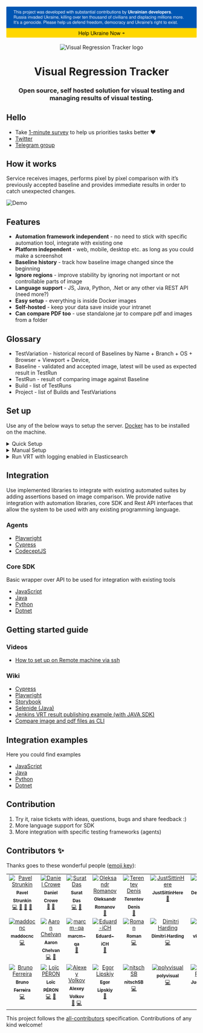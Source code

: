 [![Stand With Ukraine](https://raw.githubusercontent.com/vshymanskyy/StandWithUkraine/main/banner-direct.svg)](https://stand-with-ukraine.pp.ua)

<p align="center">
  <img src="./public/logo.png"/ width='200px' alt="Visual Regression Tracker logo">
</p>

<h1 align="center"> Visual Regression Tracker </h1>
<h3 align="center"> Open source, self hosted solution for visual testing and managing results of visual testing. </h3>

## Hello 
* Take [1-minute survey](https://forms.gle/DidGSodojQ4Qn4is6) to help us priorities tasks better ❤️
* [Twitter](https://twitter.com/VisualReTracker)
* [Telegram group](https://t.me/visual_tracker)

## How it works
Service receives images, performs pixel by pixel comparison with it’s previously accepted baseline and provides immediate results in order to catch unexpected changes. 

![Demo](https://github.com/Visual-Regression-Tracker/Visual-Regression-Tracker/blob/master/public/demo.gif)

## Features
* **Automation framework independent** - no need to stick with specific automation tool, integrate with existing one
* **Platform independent** - web, mobile, desktop etc. as long as you could make a screenshot
* **Baseline history** - track how baseline image changed since the beginning
* **Ignore regions** - improve stability by ignoring not important or not controllable parts of image
* **Language support** - JS, Java, Python, .Net or any other via REST API (need more?)
* **Easy setup** - everything is inside Docker images
* **Self-hosted** - keep your data save inside your intranet
* **Can compare PDF too** - use standalone jar to compare pdf and images from a folder

## Glossary
* TestVariation - historical record of Baselines by Name + Branch + OS + Browser + Viewport + Device, 
* Baseline - validated and accepted image, latest will be used as expected result in TestRun
* TestRun - result of comparing image against Baseline
* Build - list of TestRuns
* Project - list of Builds and TestVariations

## Set up

Use any of the below ways to setup the server. [Docker](https://docs.docker.com/get-docker/) has to be installed on the machine.

<details>
<summary>Quick Setup</summary>

### Linux, macOS, WSL

1. Download the installation script

```
curl https://raw.githubusercontent.com/Visual-Regression-Tracker/Visual-Regression-Tracker/master/vrt-install.sh -o vrt-install.sh
chmod a+x vrt-install.sh
```

2. Run the installation script

`./vrt-install.sh`

#### Command line arguments

```
Installs the Visual Regression Tracker

Usage: ./vrt-install.sh

Arguments:
    -h | --help
    -a | --frontend-url <url>   Set the Front-end url. Default: http://localhost:8080
    -r | --backend-url <url>    Set the API url. Default: http://localhost:4200
    --jwt-secret <secret>       Set the JWT secret. Default: randomly generated
```
</details>

<details>
<summary>Manual Setup</summary>

1. Copy [docker-compose.yml](https://github.com/Visual-Regression-Tracker/Visual-Regression-Tracker/blob/master/docker-compose.yml)  

`$ curl https://raw.githubusercontent.com/Visual-Regression-Tracker/Visual-Regression-Tracker/master/docker-compose.yml -o docker-compose.yml`

2. Copy [.env](https://github.com/Visual-Regression-Tracker/Visual-Regression-Tracker/blob/master/.env) 

`$ curl https://raw.githubusercontent.com/Visual-Regression-Tracker/Visual-Regression-Tracker/master/.env -o .env`

3. In .env file, ensure that the REACT_APP_API_URL has the right address. If it will be accessed from other machines, change localhost with IP or other resolvable name. Ensure the ports being used are free to use.

4. Start service

`$ docker-compose up`


Wait until you see your creds printed.

New users and projects could be created via frontend app by default on http://localhost:8080

![Success setup](https://github.com/Visual-Regression-Tracker/Visual-Regression-Tracker/blob/master/public/docker_setup_creds.png)
</details>

<details>
<summary>Run VRT with logging enabled in Elasticsearch</summary>

This is for the users who want to monitor VRT logs via Kibana. It is expected to have basic knowledge of Elastic stack (especially Kibana) for the admin so that the logs can be managed and dashboards created in Kibana. 
Since logging will be retained by Elasticsearch, it will consume a little more memory and CPU. If you see error in the console, please consult Elasticsearch documentation.

_**It is recommended to run the program as root user which will ensure permission and ownership related issues will not have to be dealt with.**_

1. Clone or download this repository.  
2. Move to the downloaded/cloned repository. In .env file, ensure that the REACT_APP_API_URL has the right address. If it will be accessed from other machines, change localhost with IP or other resolvable name. Ensure the ports being used are free to use.
3. Follow either of below sub steps.  
   - If your organization does not have Elasticsearch server running or if you want to start Elastic stack on your own, start service by giving below command.
  
     `$ docker-compose -f docker-compose.yml -f docker-compose.elastic.logging.yml up`
   - If you want to re-use the already running Elasticsearch server in your organization, go to `filebeat/config/filebeat.yml` and edit hosts to point to the Elasticsearch server. Also, point ELASTIC_URL to this server in .env file. Start service by giving below command.

     `$ docker-compose -f docker-compose.yml -f docker-compose.logging.yml up`

4. If you are not using root user, in some OS, you may see an error `Exiting: error loading config file: config file ("filebeat.yml") must be owned by the user identifier (uid=0) or root`. In that case, press Ctrl+C, and follow [Elasticsearch instructions](https://www.elastic.co/guide/en/beats/libbeat/current/config-file-permissions.html). Once done, start the service again.
</details>

## Integration
Use implemented libraries to integrate with existing automated suites by adding assertions based on image comparison.
We provide native integration with automation libraries, core SDK and Rest API interfaces that allow the system to be used with any existing programming language.

### Agents
* [Playwright](https://www.npmjs.com/package/@visual-regression-tracker/agent-playwright)
* [Cypress](https://www.npmjs.com/package/@visual-regression-tracker/agent-cypress)
* [CodeceptJS](https://github.com/Visual-Regression-Tracker/agent-codeceptjs)

### Core SDK
Basic wrapper over API to be used for integration with existing tools
* [JavaScript](https://www.npmjs.com/package/@visual-regression-tracker/sdk-js)
* [Java](https://github.com/Visual-Regression-Tracker/sdk-java)
* [Python](https://github.com/Visual-Regression-Tracker/sdk-python)
* [Dotnet](https://github.com/Visual-Regression-Tracker/sdk-dotnet)

## Getting started guide

### Videos

* [How to set up on Remote machine via ssh](https://www.youtube.com/watch?v=cPsHeKnqL2M&feature=emb_logo)

### Wiki

* [Cypress](https://github.com/Visual-Regression-Tracker/Visual-Regression-Tracker/wiki/Getting-started-with-Cypress)
* [Playwright](https://github.com/Visual-Regression-Tracker/Visual-Regression-Tracker/wiki/Getting-started-with-Playwright)
* [Storybook](https://github.com/Visual-Regression-Tracker/Visual-Regression-Tracker/wiki/Storybook)
* [Selenide (Java)](https://github.com/Visual-Regression-Tracker/Visual-Regression-Tracker/wiki/Getting-started-with-Selenide)
* [Jenkins VRT result publishing example (with JAVA SDK)](https://github.com/Visual-Regression-Tracker/Visual-Regression-Tracker/wiki/How-to-publish-VRT-result-in-jenkins)
* [Compare image and pdf files as CLI](https://github.com/Visual-Regression-Tracker/examples-java/tree/master/standalone-from-folder-maven)

## Integration examples
Here you could find examples 
* [JavaScript](https://github.com/Visual-Regression-Tracker/vrt-examples-js)
* [Java](https://github.com/Visual-Regression-Tracker/examples-java)
* [Python](https://github.com/Visual-Regression-Tracker/examples-python)
* [Dotnet](https://github.com/Visual-Regression-Tracker/examples-dotnet)

## Contribution
1. Try it, raise tickets with ideas, questions, bugs and share feedback :)
1. More language support for SDK
1. More integration with specific testing frameworks (agents)

## Contributors ✨

Thanks goes to these wonderful people ([emoji key](https://allcontributors.org/docs/en/emoji-key)):

<!-- ALL-CONTRIBUTORS-LIST:START - Do not remove or modify this section -->
<!-- prettier-ignore-start -->
<!-- markdownlint-disable -->
<table>
  <tbody>
    <tr>
      <td align="center" valign="top" width="14.28%"><a href="https://www.linkedin.com/in/pavel-strunkin-310b776a/"><img src="https://avatars.githubusercontent.com/u/5182956?v=4?s=100" width="100px;" alt="Pavel Strunkin"/><br /><sub><b>Pavel Strunkin</b></sub></a><br /><a href="https://github.com/Visual-Regression-Tracker/Visual-Regression-Tracker/commits?author=pashidlos" title="Code">💻</a> <a href="#business-pashidlos" title="Business development">💼</a> <a href="#ideas-pashidlos" title="Ideas, Planning, & Feedback">🤔</a> <a href="#plugin-pashidlos" title="Plugin/utility libraries">🔌</a></td>
      <td align="center" valign="top" width="14.28%"><a href="https://github.com/dcrowe"><img src="https://avatars.githubusercontent.com/u/457807?v=4?s=100" width="100px;" alt="Daniel Crowe"/><br /><sub><b>Daniel Crowe</b></sub></a><br /><a href="#plugin-dcrowe" title="Plugin/utility libraries">🔌</a> <a href="https://github.com/Visual-Regression-Tracker/Visual-Regression-Tracker/pulls?q=is%3Apr+reviewed-by%3Adcrowe" title="Reviewed Pull Requests">👀</a></td>
      <td align="center" valign="top" width="14.28%"><a href="https://github.com/suratdas"><img src="https://avatars.githubusercontent.com/u/9042580?v=4?s=100" width="100px;" alt="Surat Das"/><br /><sub><b>Surat Das</b></sub></a><br /><a href="https://github.com/Visual-Regression-Tracker/Visual-Regression-Tracker/commits?author=suratdas" title="Code">💻</a> <a href="#plugin-suratdas" title="Plugin/utility libraries">🔌</a></td>
      <td align="center" valign="top" width="14.28%"><a href="https://alexromanov.github.io/"><img src="https://avatars.githubusercontent.com/u/4831349?v=4?s=100" width="100px;" alt="Oleksandr Romanov"/><br /><sub><b>Oleksandr Romanov</b></sub></a><br /><a href="#plugin-alexromanov" title="Plugin/utility libraries">🔌</a></td>
      <td align="center" valign="top" width="14.28%"><a href="https://github.com/TerentyevDenis"><img src="https://avatars.githubusercontent.com/u/52595906?v=4?s=100" width="100px;" alt="Terentev Denis"/><br /><sub><b>Terentev Denis</b></sub></a><br /><a href="#plugin-TerentyevDenis" title="Plugin/utility libraries">🔌</a></td>
      <td align="center" valign="top" width="14.28%"><a href="https://github.com/JustSittinHere"><img src="https://avatars.githubusercontent.com/u/394531?v=4?s=100" width="100px;" alt="JustSittinHere"/><br /><sub><b>JustSittinHere</b></sub></a><br /><a href="#plugin-JustSittinHere" title="Plugin/utility libraries">🔌</a></td>
      <td align="center" valign="top" width="14.28%"><a href="https://github.com/dekaravanhoc"><img src="https://avatars.githubusercontent.com/u/50260825?v=4?s=100" width="100px;" alt="Dekara VanHoc"/><br /><sub><b>Dekara VanHoc</b></sub></a><br /><a href="#plugin-dekaravanhoc" title="Plugin/utility libraries">🔌</a></td>
    </tr>
    <tr>
      <td align="center" valign="top" width="14.28%"><a href="http://frabbit.ru"><img src="https://avatars.githubusercontent.com/u/9402252?v=4?s=100" width="100px;" alt="maddocnc"/><br /><sub><b>maddocnc</b></sub></a><br /><a href="https://github.com/Visual-Regression-Tracker/Visual-Regression-Tracker/commits?author=maddocnc" title="Code">💻</a></td>
      <td align="center" valign="top" width="14.28%"><a href="https://github.com/AaronChelvan"><img src="https://avatars.githubusercontent.com/u/16505870?v=4?s=100" width="100px;" alt="Aaron Chelvan"/><br /><sub><b>Aaron Chelvan</b></sub></a><br /><a href="https://github.com/Visual-Regression-Tracker/Visual-Regression-Tracker/commits?author=AaronChelvan" title="Code">💻</a> <a href="https://github.com/Visual-Regression-Tracker/Visual-Regression-Tracker/commits?author=AaronChelvan" title="Documentation">📖</a></td>
      <td align="center" valign="top" width="14.28%"><a href="https://github.com/marcm-qa"><img src="https://avatars.githubusercontent.com/u/80327313?v=4?s=100" width="100px;" alt="marcm-qa"/><br /><sub><b>marcm-qa</b></sub></a><br /><a href="#plugin-marcm-qa" title="Plugin/utility libraries">🔌</a></td>
      <td align="center" valign="top" width="14.28%"><a href="https://github.com/Eduard-iCH"><img src="https://avatars.githubusercontent.com/u/33355363?v=4?s=100" width="100px;" alt="Eduard-iCH"/><br /><sub><b>Eduard-iCH</b></sub></a><br /><a href="#plugin-Eduard-iCH" title="Plugin/utility libraries">🔌</a></td>
      <td align="center" valign="top" width="14.28%"><a href="http://dev.flauschig.ch"><img src="https://avatars.githubusercontent.com/u/393641?v=4?s=100" width="100px;" alt="Roman"/><br /><sub><b>Roman</b></sub></a><br /><a href="https://github.com/Visual-Regression-Tracker/Visual-Regression-Tracker/commits?author=Roemer" title="Code">💻</a></td>
      <td align="center" valign="top" width="14.28%"><a href="http://dimitriharding.com"><img src="https://avatars.githubusercontent.com/u/12203794?v=4?s=100" width="100px;" alt="Dimitri Harding"/><br /><sub><b>Dimitri Harding</b></sub></a><br /><a href="https://github.com/Visual-Regression-Tracker/Visual-Regression-Tracker/commits?author=dimitriharding" title="Code">💻</a></td>
      <td align="center" valign="top" width="14.28%"><a href="https://github.com/vkostromin94"><img src="https://avatars.githubusercontent.com/u/80275969?v=4?s=100" width="100px;" alt="vkostromin94"/><br /><sub><b>vkostromin94</b></sub></a><br /><a href="#plugin-vkostromin94" title="Plugin/utility libraries">🔌</a></td>
    </tr>
    <tr>
      <td align="center" valign="top" width="14.28%"><a href="https://github.com/bmbferreira"><img src="https://avatars.githubusercontent.com/u/626180?v=4?s=100" width="100px;" alt="Bruno Ferreira"/><br /><sub><b>Bruno Ferreira</b></sub></a><br /><a href="https://github.com/Visual-Regression-Tracker/Visual-Regression-Tracker/commits?author=bmbferreira" title="Code">💻</a></td>
      <td align="center" valign="top" width="14.28%"><a href="https://github.com/nicerloop"><img src="https://avatars.githubusercontent.com/u/44115467?v=4?s=100" width="100px;" alt="Loïc PÉRON"/><br /><sub><b>Loïc PÉRON</b></sub></a><br /><a href="https://github.com/Visual-Regression-Tracker/Visual-Regression-Tracker/commits?author=nicerloop" title="Code">💻</a> <a href="#plugin-nicerloop" title="Plugin/utility libraries">🔌</a></td>
      <td align="center" valign="top" width="14.28%"><a href="http://htts://vk.com/wsbaser"><img src="https://avatars.githubusercontent.com/u/7660756?v=4?s=100" width="100px;" alt="Alexey Volkov"/><br /><sub><b>Alexey Volkov</b></sub></a><br /><a href="#plugin-wsbaser" title="Plugin/utility libraries">🔌</a> <a href="https://github.com/Visual-Regression-Tracker/Visual-Regression-Tracker/commits?author=wsbaser" title="Code">💻</a></td>
      <td align="center" valign="top" width="14.28%"><a href="http://legori.ru"><img src="https://avatars.githubusercontent.com/u/2931416?v=4?s=100" width="100px;" alt="Egor Lipskiy"/><br /><sub><b>Egor Lipskiy</b></sub></a><br /><a href="#plugin-elipskiy" title="Plugin/utility libraries">🔌</a></td>
      <td align="center" valign="top" width="14.28%"><a href="https://github.com/nitschSB"><img src="https://avatars.githubusercontent.com/u/39341455?v=4?s=100" width="100px;" alt="nitschSB"/><br /><sub><b>nitschSB</b></sub></a><br /><a href="https://github.com/Visual-Regression-Tracker/Visual-Regression-Tracker/commits?author=nitschSB" title="Code">💻</a></td>
      <td align="center" valign="top" width="14.28%"><a href="https://github.com/polyvisual"><img src="https://avatars.githubusercontent.com/u/513415?v=4?s=100" width="100px;" alt="polyvisual"/><br /><sub><b>polyvisual</b></sub></a><br /><a href="https://github.com/Visual-Regression-Tracker/Visual-Regression-Tracker/commits?author=polyvisual" title="Code">💻</a></td>
      <td align="center" valign="top" width="14.28%"><a href="https://paazmaya.fi"><img src="https://avatars.githubusercontent.com/u/369881?v=4?s=100" width="100px;" alt="Juga Paazmaya"/><br /><sub><b>Juga Paazmaya</b></sub></a><br /><a href="#plugin-paazmaya" title="Plugin/utility libraries">🔌</a> <a href="https://github.com/Visual-Regression-Tracker/Visual-Regression-Tracker/commits?author=paazmaya" title="Code">💻</a></td>
    </tr>
  </tbody>
</table>

<!-- markdownlint-restore -->
<!-- prettier-ignore-end -->

<!-- ALL-CONTRIBUTORS-LIST:END -->
This project follows the [all-contributors](https://github.com/all-contributors/all-contributors) specification. Contributions of any kind welcome!
